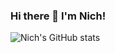 ### Hi there 👋  I'm Nich!

<!--
**Nicholas-Sliter/Nicholas-Sliter** is a ✨ _special_ ✨ repository because its `README.md` (this file) appears on your GitHub profile.

Here are some ideas to get you started:

- 🔭 I’m currently working on ...
- 🌱 I’m currently learning ...
- 👯 I’m looking to collaborate on ...
- 🤔 I’m looking for help with ...
- 💬 Ask me about ...
- 📫 How to reach me: ...
- 😄 Pronouns: ...
- ⚡ Fun fact: ...
-->



![Nich's GitHub stats](https://github-readme-stats.vercel.app/api?username=Nicholas-Sliter&count_private=true&include_all_commits=true)
